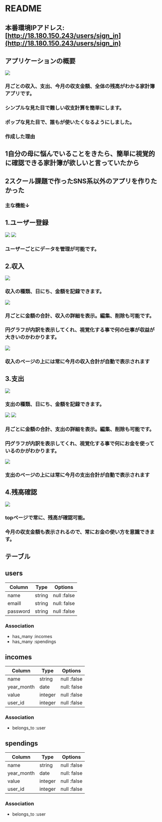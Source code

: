# README

## 本番環境IPアドレス: [http://18.180.150.243/users/sign_in](http://18.180.150.243/users/sign_in)


## アプリケーションの概要
<img src="https://i.gyazo.com/1d03faf172b0a03a0260c66d86ac8f07.png">

### 月ごとの収入、支出、今月の収支金額、全体の残高がわかる家計簿アプリです。
### シンプルな見た目で難しい収支計算を簡単にします。
### ポップな見た目で、誰もが使いたくなるようにしました。

### 作成した理由
## 1自分の母に悩んでいることをきたら、簡単に視覚的に確認できる家計簿が欲しいと言っていたから
## 2スクール課題で作ったSNS系以外のアプリを作りたかった

### 主な機能↓

## 1.ユーザー登録
<img src="https://i.gyazo.com/211d25798179f14eeeffa3ad98759cbb.png">

<img src="https://i.gyazo.com/f220374c71b5f63a16a5418c8d23ae60.png">

### ユーザーごとにデータを管理が可能です。


## 2.収入
<img src="https://i.gyazo.com/a35491c7809a971fd01c1b79bffa80cd.png">

### 収入の種類、日にち、金額を記録できます。
<img src="https://i.gyazo.com/d37bd62ccd38c461585b1c2fa8536e2d.png">

### 月ごとに金額の合計、収入の詳細を表示。編集、削除も可能です。
### 円グラフが内訳を表示してくれ、視覚化する事で何の仕事が収益が大きいのかわかります。
<img src="https://i.gyazo.com/d962a2b33265967d6cfb0fbb945cfc98.png">

### 収入のページの上には常に今月の収入合計が自動で表示されます

## 3.支出
<img src="https://i.gyazo.com/60e3dde957b053b72b542cec482391d9.png">

### 支出の種類、日にち、金額を記録できます。
<img src="https://i.gyazo.com/5676293134637c0a4cbbcdd2e3f7367b.png">
<img src="https://i.gyazo.com/29719d6446c98aa985deddde09248c10.png">

### 月ごとに金額の合計、支出の詳細を表示。編集、削除も可能です。
### 円グラフが内訳を表示してくれ、視覚化する事で何にお金を使っているのかがわかります。
<img src="https://i.gyazo.com/3252414edf9adaa37012e20ac08ad2bc.png">

### 支出のページの上には常に今月の支出合計が自動で表示されます

## 4.残高確認
<img src="https://i.gyazo.com/f249238c935068b00128bb0a86737cd9.png">

### topページで常に、残高が確認可能。
### 今月の収支金額も表示されるので、常にお金の使い方を意識できます。


## テーブル


## users
|Column|Type|Options|
|------|----|-------|
|name|string|null :false|
|emaill|string|null: false|
|password|string|null :false|

### Association
- has_many :incomes
- has_many :spendings

## incomes
|Column|Type|Options|
|------|----|-------|
|name|string|null :false|
|year_month|date|null: false|
|value|integer|null :false|
|user_id|integer|null :false|

### Association
- belongs_to :user

## spendings
|Column|Type|Options|
|------|----|-------|
|name|string|null :false|
|year_month|date|null: false|
|value|integer|null :false|
|user_id|integer|null :false|

### Association
- belongs_to :user